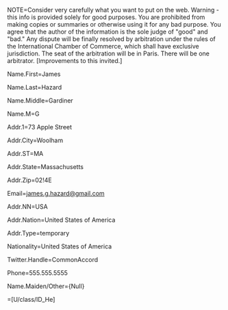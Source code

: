 NOTE=Consider very carefully what you want to put on the web.  Warning - this info is provided solely for good purposes. You are prohibited from making copies or summaries or otherwise using it for any bad purpose.  You agree that the author of the information is the sole judge of "good" and "bad."  Any dispute will be finally resolved by arbitration under the rules of the International Chamber of Commerce, which shall have exclusive jurisdiction.  The seat of the arbitration will be in Paris. There will be one arbitrator.  [Improvements to this invited.]

Name.First=James

Name.Last=Hazard

Name.Middle=Gardiner

Name.M=G

Addr.1=73 Apple Street

Addr.City=Woolham

Addr.ST=MA

Addr.State=Massachusetts

Addr.Zip=02!4E

Email=james.g.hazard@gmail.com

Addr.NN=USA

Addr.Nation=United States of America

Addr.Type=temporary

Nationality=United States of America

Twitter.Handle=CommonAccord

Phone=555.555.5555

Name.Maiden/Other={Null}

=[U/class/ID_He]

